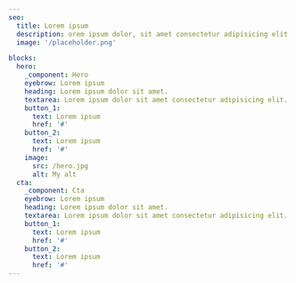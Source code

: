 ```yaml
---
seo:
  title: Lorem ipsum
  description: orem ipsum dolor, sit amet consectetur adipisicing elit. Error et magni minus.
  image: '/placeholder.png'

blocks:
  hero:
    _component: Hero
    eyebrow: Lorem ipsum
    heading: Lorem ipsum dolor sit amet.
    textarea: Lorem ipsum dolor sit amet consectetur adipisicing elit. Deleniti, quos.
    button_1:
      text: Lorem ipsum
      href: '#'
    button_2:
      text: Lorem ipsum
      href: '#'
    image:
      src: /hero.jpg
      alt: My alt
  cta:
    _component: Cta
    eyebrow: Lorem ipsum
    heading: Lorem ipsum dolor sit amet.
    textarea: Lorem ipsum dolor sit amet consectetur adipisicing elit. Deleniti, quos.
    button_1:
      text: Lorem ipsum
      href: '#'
    button_2:
      text: Lorem ipsum
      href: '#'
---
```

